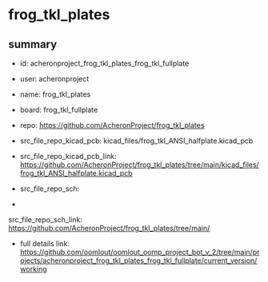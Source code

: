 # frog_tkl_plates
 
## summary 
* id: acheronproject_frog_tkl_plates_frog_tkl_fullplate
* user: acheronproject
* name: frog_tkl_plates
* board: frog_tkl_fullplate
* repo: https://github.com/AcheronProject/frog_tkl_plates
* src_file_repo_kicad_pcb: kicad_files/frog_tkl_ANSI_halfplate.kicad_pcb
* src_file_repo_kicad_pcb_link: https://github.com/AcheronProject/frog_tkl_plates/tree/main/kicad_files/frog_tkl_ANSI_halfplate.kicad_pcb


* src_file_repo_sch: 
*
 src_file_repo_sch_link: https://github.com/AcheronProject/frog_tkl_plates/tree/main/
* full details link: https://github.com/oomlout/oomlout_oomp_project_bot_v_2/tree/main/projects/acheronproject_frog_tkl_plates_frog_tkl_fullplate/current_version/working  






